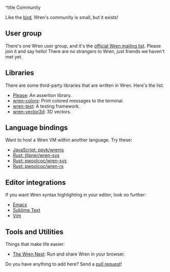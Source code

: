 ^title Community

Like the [bird](https://en.wikipedia.org/wiki/Wren), Wren's community is small,
but it exists!

## User group

There's one Wren user group, and it's the [official Wren mailing
list](https://groups.google.com/forum/#!forum/wren-lang). Please join it and
say hello! There are no strangers to Wren, just friends we haven't met yet.

## Libraries

There are some third-party libraries that are written in Wren. Here's the list:

- [Please](https://github.com/EvanHahn/wren-please): An assertion library.
- [wren-colors](https://github.com/gsmaverick/wren-colors): Print colored
  messages to the terminal.
- [wren-test](https://github.com/gsmaverick/wren-test): A testing framework.
- [wren-vector3d](https://github.com/EvanHahn/wren-vector3d): 3D vectors.

## Language bindings

Want to host a Wren VM within another language. Try these:

- [JavaScript: ppvk/wrenjs](https://github.com/ppvk/wrenjs)
- [Rust: tilpner/wren-sys](https://github.com/tilpner/wren-sys)
- [Rust: pwoolcoc/wren-sys](https://github.com/pwoolcoc/wren-sys)
- [Rust: pwoolcoc/wren-rs](https://github.com/pwoolcoc/wren-rs)

## Editor integrations

If you want Wren syntax highlighting in your editor, look no further:

- [Emacs](https://github.com/v2e4lisp/wren-mode.el)
- [Sublime Text](https://github.com/munificent/wren-sublime)
- [Vim](https://github.com/lluchs/vim-wren)

## Tools and Utilities

Things that make life easier:

- [The Wren Nest](http://ppvk.github.io/wren-nest/): Run and share Wren in your
  browser.

Do you have anything to add here? Send a [pull request][]!

[pull request]: https://github.com/munificent/wren/pulls
